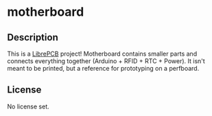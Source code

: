 # motherboard

## Description

This is a [LibrePCB](https://librepcb.org) project!
Motherboard contains smaller parts and connects everything together (Arduino + RFID + RTC + Power).
It isn't meant to be printed, but a reference for prototyping on a perfboard.

## License

No license set.
